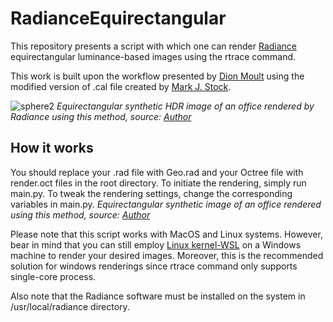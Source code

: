 # RadianceEquirectangular

This repository presents a script with which one can render [Radiance](https://www.radiance-online.org) equirectangular luminance-based images using the rtrace command.

This work is built upon the workflow presented by [Dion Moult](https://thinkmoult.com/create-360-vr-panoramas-with-radiance.html) using the modified version of .cal file created by [Mark J. Stock](http://markjstock.org/).

![sphere2](https://user-images.githubusercontent.com/47574645/140939877-2a10de78-d97a-4a97-a885-effacf5d4054.jpg)
*Equirectangular synthetic HDR image of an office rendered by Radiance using this method, source: [Author](https://github.com/maqorbani)*


## How it works

You should replace your .rad file with Geo.rad and your Octree file with render.oct files in the root directory. To initiate the rendering, simply run main.py.
To tweak the rendering settings, change the corresponding variables in main.py.
*Equirectangular synthetic image of an office rendered using this method, source: [Author](https://github.com/maqorbani)*

Please note that this script works with MacOS and Linux systems. However, bear in mind that you can still employ [Linux kernel-WSL](https://docs.microsoft.com/en-us/windows/wsl/install) on a Windows machine to render your desired images. Moreover, this is the recommended solution for windows renderings since rtrace command only supports single-core process.

Also note that the Radiance software must be installed on the system in /usr/local/radiance directory.
